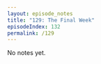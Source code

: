 ```yaml
---
layout: episode_notes
title: "129: The Final Week"
episodeIndex: 132
permalink: /129
---
```

No notes yet.
